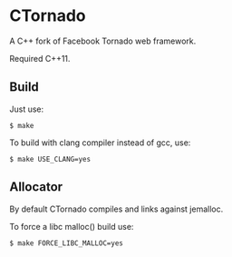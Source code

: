CTornado
========

A C++ fork of Facebook Tornado web framework.

Required C++11.

Build
-----

Just use:

    $ make

To build with clang compiler instead of gcc, use:

    $ make USE_CLANG=yes

Allocator
---------

By default CTornado compiles and links against jemalloc.

To force a libc malloc() build use:

    $ make FORCE_LIBC_MALLOC=yes

